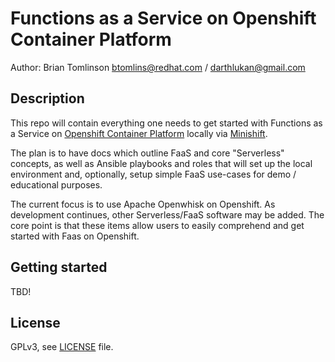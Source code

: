 # Functions as a Service on Openshift Container Platform

Author: Brian Tomlinson <btomlins@redhat.com> / <darthlukan@gmail.com>


## Description

This repo will contain everything one needs to get started with Functions as a Service on [Openshift Container Platform](https://www.openshift.com/products/container-platform/) 
locally via [Minishift](https://www.okd.io/minishift/). 

The plan is to have docs which outline FaaS and core "Serverless" concepts, as well as Ansible playbooks and roles 
that will set up the local environment and, optionally, setup simple FaaS use-cases for demo / educational purposes.

The current focus is to use Apache Openwhisk on Openshift. As development continues, other Serverless/FaaS software may
be added. The core point is that these items allow users to easily comprehend and get started with Faas on Openshift.


## Getting started

TBD!


## License

GPLv3, see [LICENSE](LICENSE) file.
